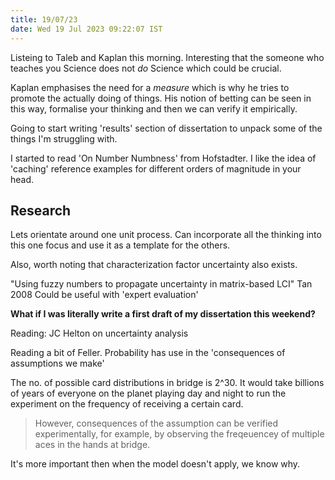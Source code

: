 ```yaml
---
title: 19/07/23
date: Wed 19 Jul 2023 09:22:07 IST
---
```


Listeing to Taleb and Kaplan this morning. Interesting that the someone who teaches you Science does not _do_ Science
which could be crucial. 

Kaplan emphasises the need for a _measure_ which is why he tries to promote the actually doing of things. His notion of
betting can be seen in this way, formalise your thinking and then we can verify it empirically.

Going to start writing 'results' section of dissertation to unpack some of the things I'm struggling with.

I started to read 'On Number Numbness' from Hofstadter. I like the idea of 'caching' reference examples for different
orders of magnitude in your head. 

## Research

Lets orientate around one unit process. Can incorporate all the thinking into this one focus and use it as a template
for the others.

Also, worth noting that characterization factor uncertainty also exists.

"Using fuzzy numbers to propagate uncertainty in matrix-based LCI" Tan 2008
Could be useful with 'expert evaluation'

**What if I was literally write a first draft of my dissertation this weekend?**

Reading: JC Helton on uncertainty analysis

Reading a bit of Feller. Probability has use in the 'consequences of assumptions we make'

The no. of possible card distributions in bridge is 2^30. It would take billions of years of everyone on the planet
playing day and night to run the experiment on the frequency of receiving a certain card.

> However, consequences of the assumption can be verified experimentally, for example, by observing the freqeuencey of
multiple aces in the hands at bridge.

It's more important then when the model doesn't apply, we know why.
